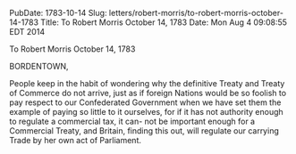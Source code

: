 PubDate: 1783-10-14
Slug: letters/robert-morris/to-robert-morris-october-14-1783
Title: To Robert Morris  October 14, 1783
Date: Mon Aug  4 09:08:55 EDT 2014

   To Robert Morris  October 14, 1783

   BORDENTOWN,

   People keep in the habit of wondering why the definitive Treaty and Treaty
   of Commerce do not arrive, just as if foreign Nations would be so foolish
   to pay respect to our Confederated Government when we have set them the
   example of paying so little to it ourselves, for if it has not authority
   enough to regulate a commercial tax, it can- not be important enough for a
   Commercial Treaty, and Britain, finding this out, will regulate our
   carrying Trade by her own act of Parliament.


